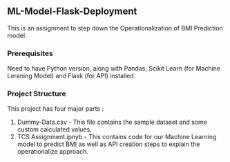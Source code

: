 ## ML-Model-Flask-Deployment
This is an assignment to step down the Operationalization of BMI Prediction model.

### Prerequisites
Need to have Python version, along with Pandas,  Scikit Learn (for Machine Leraning Model) and Flask (for API) installed.

### Project Structure
This project has four major parts :
1. Dummy-Data.csv - This file contains the sample dataset and some custom calculated values.
2. TCS Assignment.ipnyb - This contains code for our Machine Learning model to predict BMI as well as API creation steps to explain the operationalize approach.

